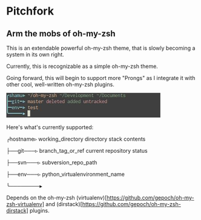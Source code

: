 # Pitchfork
## Arm the mobs of oh-my-zsh

This is an extendable powerful oh-my-zsh theme, that is slowly becoming a system in its own right.

Currently, this is recognizable as a simple oh-my-zsh theme.

Going forward, this will begin to support more "Prongs" as I integrate it with other cool, well-written oh-my-zsh plugins.

![Alt text](/screenshot.jpeg "Pitchfork in action!")

Here's what's currently supported:

╭hostname▹ working_directory directory stack contents

├──git───▹ branch_tag_or_ref current repository status

├──svn───▹ subversion_repo_path

├──env───▹ python_virtualenvironment_name

╰────────▸ 

Depends on the oh-my-zsh (virtualenv)[https://github.com/gepoch/oh-my-zsh-virtualenv] and (dirstack)[https://github.com/gepoch/oh-my-zsh-dirstack] plugins.
